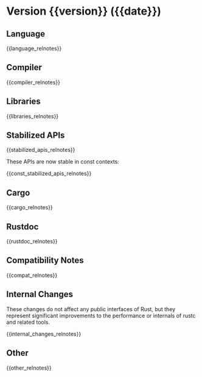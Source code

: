 Version {{version}} ({{date}})
==========================

<a id="{{version}}-Language"></a>

Language
--------
{{language_relnotes}}

<a id="{{version}}-Compiler"></a>

Compiler
--------
{{compiler_relnotes}}

<a id="{{version}}-Libraries"></a>

Libraries
---------
{{libraries_relnotes}}

<a id="{{version}}-Stabilized-APIs"></a>

Stabilized APIs
---------------

{{stabilized_apis_relnotes}}

These APIs are now stable in const contexts:

{{const_stabilized_apis_relnotes}}

<a id="{{version}}-Cargo"></a>

Cargo
-----
{{cargo_relnotes}}

<a id="{{version}}-Rustdoc"></a>

Rustdoc
-----
{{rustdoc_relnotes}}

<a id="{{version}}-Compatibility-Notes"></a>

Compatibility Notes
-------------------
{{compat_relnotes}}

<a id="{{version}}-Internal-Changes"></a>

Internal Changes
----------------

These changes do not affect any public interfaces of Rust, but they represent
significant improvements to the performance or internals of rustc and related
tools.

{{internal_changes_relnotes}}


Other
-----

{{other_relnotes}}